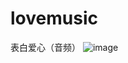 # lovemusic
表白爱心（音频）
![image](https://github.com/love99you/lovemusic/assets/118249630/5339dda3-5922-456f-909c-110b68636219)
